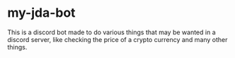 # my-jda-bot
This is a discord bot made to do various things that may be wanted in a discord server, like checking the price of a crypto currency and many other things.
